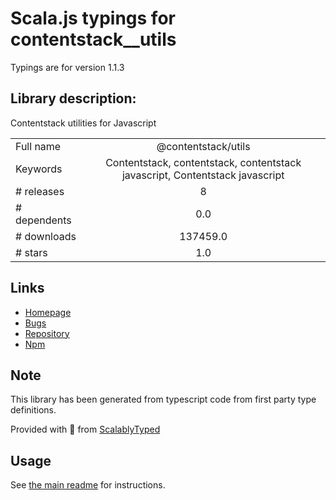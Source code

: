 
# Scala.js typings for contentstack__utils

Typings are for version 1.1.3

## Library description:
Contentstack utilities for Javascript

|                    |                 |
| ------------------ | :-------------: |
| Full name          | @contentstack/utils |
| Keywords           | Contentstack, contentstack, contentstack javascript, Contentstack javascript |
| # releases         | 8 |
| # dependents       | 0.0 |
| # downloads        | 137459.0 |
| # stars            | 1.0 |

## Links
- [Homepage](https://github.com/contentstack/contentstack-utils-javascript#readme)
- [Bugs](https://github.com/contentstack/contentstack-utils-javascript/issues)
- [Repository](https://github.com/contentstack/contentstack-utils-javascript)
- [Npm](https://www.npmjs.com/package/%40contentstack%2Futils)
    


## Note
This library has been generated from typescript code from first party type definitions.

Provided with :purple_heart: from [ScalablyTyped](https://github.com/oyvindberg/ScalablyTyped)

## Usage
See [the main readme](../../readme.md) for instructions.


